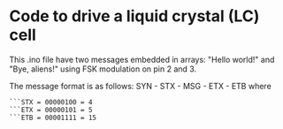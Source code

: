 # Code to drive a liquid crystal (LC) cell

This .ino file have two messages embedded in arrays: "Hello world!" and "Bye, aliens!" using FSK modulation on pin 2 and 3.

The message format is as follows: SYN - STX - MSG - ETX - ETB
where
```SYN = 00010101 = 21
```STX = 00000100 = 4
```ETX = 00000101 = 5
```ETB = 00001111 = 15
